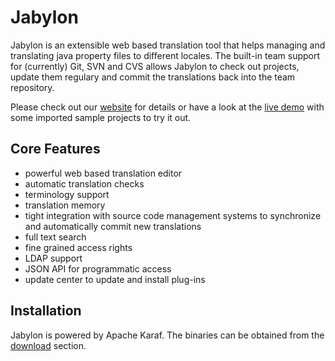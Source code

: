 # Jabylon

Jabylon is an extensible web based translation tool that helps managing and translating java property files to different locales.
The built-in team support for (currently) Git, SVN and CVS allows Jabylon to check out projects, update them regulary and commit the translations back into the team repository.

Please check out our [website](http://jabylon.org) for details or have a look at the [live demo](https://demo-jabylon.rhcloud.com) with some imported sample projects to try it out.

## Core Features

* powerful web based translation editor
* automatic translation checks
* terminology support
* translation memory
* tight integration with source code management systems to synchronize and automatically commit new translations
* full text search
* fine grained access rights
* LDAP support
* JSON API for programmatic access
* update center to update and install plug-ins

## Installation

Jabylon is powered by Apache Karaf. The binaries can be obtained from the [download](http://jabylon.org/download.html) section.


